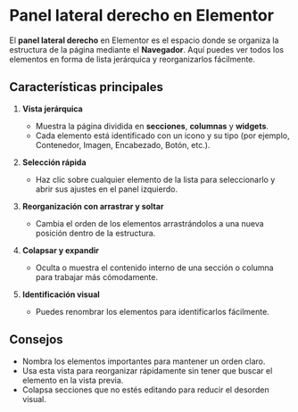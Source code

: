 # Panel lateral derecho en Elementor

El **panel lateral derecho** en Elementor es el espacio donde se organiza la estructura de la página mediante el **Navegador**. Aquí puedes ver todos los elementos en forma de lista jerárquica y reorganizarlos fácilmente.

## Características principales

1. **Vista jerárquica**
   * Muestra la página dividida en **secciones**, **columnas** y **widgets**.
   * Cada elemento está identificado con un icono y su tipo (por ejemplo, Contenedor, Imagen, Encabezado, Botón, etc.).

2. **Selección rápida**
   * Haz clic sobre cualquier elemento de la lista para seleccionarlo y abrir sus ajustes en el panel izquierdo.

3. **Reorganización con arrastrar y soltar**
   * Cambia el orden de los elementos arrastrándolos a una nueva posición dentro de la estructura.

4. **Colapsar y expandir**
   * Oculta o muestra el contenido interno de una sección o columna para trabajar más cómodamente.

5. **Identificación visual**
   * Puedes renombrar los elementos para identificarlos fácilmente.

## Consejos

* Nombra los elementos importantes para mantener un orden claro.
* Usa esta vista para reorganizar rápidamente sin tener que buscar el elemento en la vista previa.
* Colapsa secciones que no estés editando para reducir el desorden visual.

